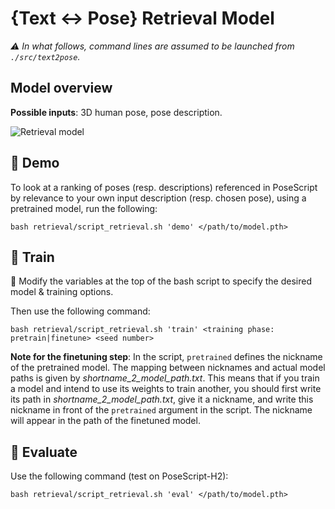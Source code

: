 # {Text :left_right_arrow: Pose} Retrieval Model

_:warning: In what follows, command lines are assumed to be launched from `./src/text2pose`._

## Model overview

**Possible inputs**: 3D human pose, pose description.

![Retrieval model](../../../images/retrieval_model.png)

## :crystal_ball: Demo

To look at a ranking of poses (resp. descriptions) referenced in PoseScript by relevance to your own input description (resp. chosen pose), using a pretrained model, run the following:

```
bash retrieval/script_retrieval.sh 'demo' </path/to/model.pth>
```

## :bullettrain_front: Train

:memo: Modify the variables at the top of the bash script to specify the desired model & training options.

Then use the following command:
```
bash retrieval/script_retrieval.sh 'train' <training phase: pretrain|finetune> <seed number>
```

**Note for the finetuning step**: In the script, `pretrained` defines the nickname of the pretrained model. The mapping between nicknames and actual model paths is given by *shortname_2_model_path.txt*. This means that if you train a model and intend to use its weights to train another, you should first write its path in *shortname_2_model_path.txt*, give it a nickname, and write this nickname in front of the `pretrained` argument in the script. The nickname will appear in the path of the finetuned model.

## :dart: Evaluate

Use the following command (test on PoseScript-H2):
```
bash retrieval/script_retrieval.sh 'eval' </path/to/model.pth>
```

